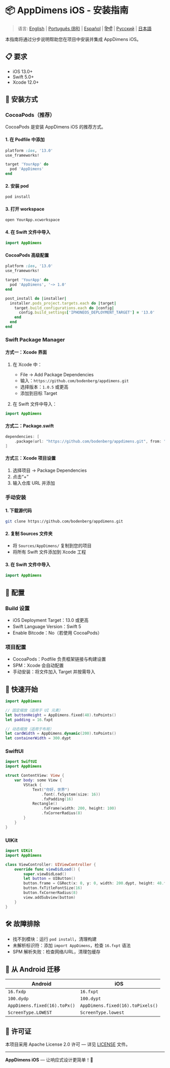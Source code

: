 # 📦 AppDimens iOS - 安装指南

> 语言: [English](../../../iOS/INSTALLATION.md) | [Português (BR)](../../pt-BR/iOS/INSTALLATION.md) | [Español](../../es/iOS/INSTALLATION.md) | [हिन्दी](../../hi/iOS/INSTALLATION.md) | [Русский](../../ru/iOS/INSTALLATION.md) | [日本語](../../ja/iOS/INSTALLATION.md)

本指南将通过分步说明帮助您在项目中安装并集成 AppDimens iOS。

## 📋 要求

- iOS 13.0+
- Swift 5.0+
- Xcode 12.0+

## 🚀 安装方式

### CocoaPods（推荐）

CocoaPods 是安装 AppDimens iOS 的推荐方式。

#### 1. 在 Podfile 中添加

```ruby
platform :ios, '13.0'
use_frameworks!

target 'YourApp' do
  pod 'AppDimens'
end
```

#### 2. 安装 pod

```bash
pod install
```

#### 3. 打开 workspace

```bash
open YourApp.xcworkspace
```

#### 4. 在 Swift 文件中导入

```swift
import AppDimens
```

#### CocoaPods 高级配置

```ruby
platform :ios, '13.0'
use_frameworks!

target 'YourApp' do
  pod 'AppDimens', '~> 1.0'
end

post_install do |installer|
  installer.pods_project.targets.each do |target|
    target.build_configurations.each do |config|
      config.build_settings['IPHONEOS_DEPLOYMENT_TARGET'] = '13.0'
    end
  end
end
```

### Swift Package Manager

#### 方式一：Xcode 界面

1. 在 Xcode 中：
   - File → Add Package Dependencies
   - 输入：`https://github.com/bodenberg/appdimens.git`
   - 选择版本：`1.0.5` 或更高
   - 添加到目标 Target

2. 在 Swift 文件中导入：
```swift
import AppDimens
```

#### 方式二：Package.swift

```swift
dependencies: [
    .package(url: "https://github.com/bodenberg/appdimens.git", from: "1.0.5")
]
```

#### 方式三：Xcode 项目设置

1. 选择项目 → Package Dependencies
2. 点击“+”
3. 输入仓库 URL 并添加

### 手动安装

#### 1. 下载源代码

```bash
git clone https://github.com/bodenberg/appdimens.git
```

#### 2. 复制 Sources 文件夹

- 将 `Sources/AppDimens/` 复制到您的项目
- 将所有 Swift 文件添加到 Xcode 工程

#### 3. 在 Swift 文件中导入

```swift
import AppDimens
```

## 🔧 配置

### Build 设置

- iOS Deployment Target：13.0 或更高
- Swift Language Version：Swift 5
- Enable Bitcode：No（若使用 CocoaPods）

### 项目配置

- CocoaPods：Podfile 负责框架链接与构建设置
- SPM：Xcode 会自动配置
- 手动安装：将文件加入 Target 并按需导入

## 🎯 快速开始

```swift
import AppDimens

// 固定缩放（适用于 UI 元素）
let buttonHeight = AppDimens.fixed(48).toPoints()
let padding = 16.fxpt

// 动态缩放（适用于布局）
let cardWidth = AppDimens.dynamic(200).toPoints()
let containerWidth = 300.dypt
```

### SwiftUI

```swift
import SwiftUI
import AppDimens

struct ContentView: View {
    var body: some View {
        VStack {
            Text("你好，世界")
                .font(.fxSystem(size: 16))
                .fxPadding(16)
            Rectangle()
                .fxFrame(width: 200, height: 100)
                .fxCornerRadius(8)
        }
    }
}
```

### UIKit

```swift
import UIKit
import AppDimens

class ViewController: UIViewController {
    override func viewDidLoad() {
        super.viewDidLoad()
        let button = UIButton()
        button.frame = CGRect(x: 0, y: 0, width: 200.dypt, height: 48.fxpt)
        button.fxTitleFontSize(16)
        button.fxCornerRadius(8)
        view.addSubview(button)
    }
}
```

## 🛠 故障排除

- 找不到模块：运行 `pod install`，清理构建
- 未解析标识符：添加 `import AppDimens`，检查 `16.fxpt` 语法
- SPM 解析失败：检查网络/URL，清理包缓存

## 🔄 从 Android 迁移

| Android | iOS |
|---------|-----|
| `16.fxdp` | `16.fxpt` |
| `100.dydp` | `100.dypt` |
| `AppDimens.fixed(16).toPx()` | `AppDimens.fixed(16).toPixels()` |
| `ScreenType.LOWEST` | `ScreenType.lowest` |

## 📄 许可证

本项目采用 Apache License 2.0 许可 — 详见 [LICENSE](LICENSE) 文件。

---

**AppDimens iOS** — 让响应式设计更简单！🚀
